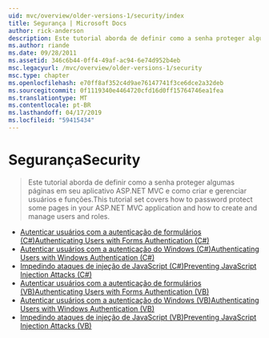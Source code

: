 ```yaml
---
uid: mvc/overview/older-versions-1/security/index
title: Segurança | Microsoft Docs
author: rick-anderson
description: Este tutorial aborda de definir como a senha proteger algumas páginas em seu aplicativo ASP.NET MVC e como criar e gerenciar usuários e funções.
ms.author: riande
ms.date: 09/28/2011
ms.assetid: 346c6b44-0ff4-49af-ac94-6e74d952b4eb
msc.legacyurl: /mvc/overview/older-versions-1/security
msc.type: chapter
ms.openlocfilehash: e70ff8af352c4d9ae76147741f3ce6dce2a32deb
ms.sourcegitcommit: 0f1119340e4464720cfd16d0ff15764746ea1fea
ms.translationtype: MT
ms.contentlocale: pt-BR
ms.lasthandoff: 04/17/2019
ms.locfileid: "59415434"
---
```

# <a name="security"></a><span data-ttu-id="3dd8e-103">Segurança</span><span class="sxs-lookup"><span data-stu-id="3dd8e-103">Security</span></span>

> <span data-ttu-id="3dd8e-104">Este tutorial aborda de definir como a senha proteger algumas páginas em seu aplicativo ASP.NET MVC e como criar e gerenciar usuários e funções.</span><span class="sxs-lookup"><span data-stu-id="3dd8e-104">This tutorial set covers how to password protect some pages in your ASP.NET MVC application and how to create and manage users and roles.</span></span>


- [<span data-ttu-id="3dd8e-105">Autenticar usuários com a autenticação de formulários (C#)</span><span class="sxs-lookup"><span data-stu-id="3dd8e-105">Authenticating Users with Forms Authentication (C#)</span></span>](authenticating-users-with-forms-authentication-cs.md)
- [<span data-ttu-id="3dd8e-106">Autenticar usuários com a autenticação do Windows (C#)</span><span class="sxs-lookup"><span data-stu-id="3dd8e-106">Authenticating Users with Windows Authentication (C#)</span></span>](authenticating-users-with-windows-authentication-cs.md)
- [<span data-ttu-id="3dd8e-107">Impedindo ataques de injeção de JavaScript (C#)</span><span class="sxs-lookup"><span data-stu-id="3dd8e-107">Preventing JavaScript Injection Attacks (C#)</span></span>](preventing-javascript-injection-attacks-cs.md)
- [<span data-ttu-id="3dd8e-108">Autenticar usuários com a autenticação de formulários (VB)</span><span class="sxs-lookup"><span data-stu-id="3dd8e-108">Authenticating Users with Forms Authentication (VB)</span></span>](authenticating-users-with-forms-authentication-vb.md)
- [<span data-ttu-id="3dd8e-109">Autenticar usuários com a autenticação do Windows (VB)</span><span class="sxs-lookup"><span data-stu-id="3dd8e-109">Authenticating Users with Windows Authentication (VB)</span></span>](authenticating-users-with-windows-authentication-vb.md)
- [<span data-ttu-id="3dd8e-110">Impedindo ataques de injeção de JavaScript (VB)</span><span class="sxs-lookup"><span data-stu-id="3dd8e-110">Preventing JavaScript Injection Attacks (VB)</span></span>](preventing-javascript-injection-attacks-vb.md)
